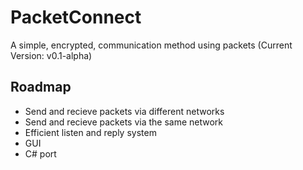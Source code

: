 # PacketConnect
A simple, encrypted, communication method using packets (Current Version: v0.1-alpha)
## Roadmap
- Send and recieve packets via different networks
- Send and recieve packets via the same network
- Efficient listen and reply system
- GUI
- C# port
